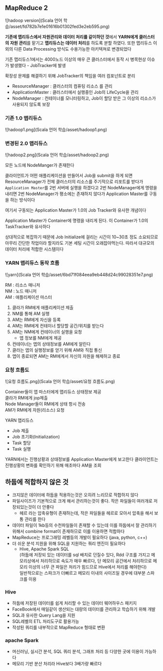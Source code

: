 ## MapReduce 2

![hadoop version](Scala 언어 학습/asset/fd782b7e1e01616b01302fed3e2eb595.png)

**기존에 맵리듀스에서 자원관리와 데이터 처리를 같이하던 것**에서 **YARN에게 클러스터의 자원 관리**를 맡기고 **맵리듀스는 데이터 처리**를 하도록 분할 하였다. 또한 맵리듀스 이외의 다른 Data Processing 방식도 수용가능한 아키텍쳐로 변경되었다

기존 맵리듀스1에서는 4000노드 이상의 매우 큰 클러스터에서 동작 시 병목현상 이슈가 발생했다 - JobTracker에 발생

확장성 문제를 해결하기 위해 JobTracker의 책임을 여러 컴포넌트로 분리

* ResourceManager : 클러스터의 컴퓨팅 리소스 를 관리
* ApplicationMaster : 클러스터에서 실행중인 Job의 LifeCycle을 관리
* NodeManager : 컨테이너를 모니터링하고, Job이 할당 받은 그 이상의 리소스가 사용되지 않도록 보장

### 기존 1.0 맵리듀스

![hadoop1.png](Scala 언어 학습/asset/hadoop1.png)

### 변경된 2.0 맵리듀스
![hadoop2.png](Scala 언어 학습/asset/hadoop2.png)

모든 노드에 NodeManger가 존재한다

클라이언트가 어떤 애플리케이션을 만들어서 Job을 submit을 하게 되면 ResourceManager가 전체 클러스터의 리소스를 주기적으로 리포트를 받다가 `Application Master`를 2번 서버에 실행을 하겠다고 2번 NodeManager에게 명령을 내리면 2번 NodeManager가 평소에는 존재하지 않다가 Application Master를 구동을 하는 방식이다

여기서 구동되는 Application Master가 1.0의 Job Tracker와 유사한 개념이다

Application Master가 Container에 명령을 내리게 된다. 이 Container가 1.0의 TaskTracker와 유사하다

상대적으로 복잡하기 때문에 Job Initialize에 걸리는 시간이 10~30초 정도 소요되므로 아무리 간단한 작업이라 할지라도 기본 세팅 시간이 오래잡아먹는다. 따라서 대규모의 데이터 처리에 적합한 시스템이다

### YARN 맵리듀스 동작 흐름

![yarn](Scala 언어 학습/asset/6bd71f084eea9eb448d24c99028351e7.png)

RM : 리소스 매니저  
NM : 노드 매니저  
AM : 애플리케이션 마스터

1.  클라가 RM에게 애플리케이션 제출
2.  NM를 통해 AM 실행
3.  AM는 RM에게 자신을 등록
4.  AM는 RM에게 컨테이너 할당할 공간/위치를 받는다
5.  AM는 NM에게 컨테이너의 실행을 요청
    * 앱 정보를 NM에게 제공
6.  컨테이너는 앱의 상태정보를 AM에게 알린다
7.  클라는 앱의 실행정보를 얻기 위해 AM와 직접 통신
8.  앱이 종료되면 AM는 RM에게서 자신의 자원을 해제하고 종료


### 요청 흐름도

![요청 흐름도.png](Scala 언어 학습/asset/요청 흐름도.png)

Container들이 앱 마스터에게 맵리듀스 상태정보 제공  
클라가 RM에게 jop제출  
Node Manager들이 RM에게 상태 항시 전송  
AM가 RM에게 자원(리소스) 요청

YARN 맵리듀스

* Job 제출
* Job 초기화(Initialization)
* Task 할당
* Task 실행

YARN에서는 진행상황과 상태정보를 Application Master에게 보고한다
클라이언트는 진행상황의 변화를 확인하기 위해 매초마다 AM을 조회

## 하둡에 적합하지 않은 것

* 크지않은 데이터에 하둡을 적용하는것은 오히려 느리므로 적합하지 않다
* 파일사이즈가 기본적으로 크게 해서 관리하는것이 좋다. 작은 파일들이 여러개로 저장되있는것이 더 안좋다
    * 헤르 라는 압축유형이 존재하는데, 작은 파일들을 헤르로 모아서 압축을 해서 보통 관리를 한다
* 데이터 파일이 1kb등의 수천파일들이 존재할 수 있는데 이를 하둡에서 잘 관리하기 위해서 combine format이 존재하므로 이를 이용하면 적합하다
* MapReduce는 프로그래밍 레벨등의 개발이 필요하다 (java, python, c++)
* 더 쉬운 분석 지원을 위해 SQL을 지원하는 쿼리 엔진이 필요하다
    * Hive, Apache Spark SQL  
        (하둡에 저장되 있는 데이터를 sql 배치로 던질수 있다, Rdd 구조를 가지고 메모리상에서 처리하므로 속도가 매우 빠르다, 단 메모리 공간에서 처리하므로 메모리 이상의 너무 큰 파일은 처리가 힘드므로 Hive에서 처리를 해야한다)  
        일반적으로는 스파크가 더빠르고 메모리 이내의 사이즈일 경우에 대부분 스파크를 이용

### Hive

* 하둡에 저장된 데이터를 쉽게 처리할 수 있는 데이터 웨어하우스 패키지
* FaceBook에서 매일같이 생산되는 대량의 데이터를 관리하고 학습하기 위해 개발
* SQL과 유사한 Query Lang을 지원
* SQL레벨의 ETL 처리도구로 활용가능
* 작성된 쿼리를 내부적으로 MapReduce 형태로 변환

### apache Spark

* 머신러닝, 실시간 분석, SQL 쿼리 분석, 그래프 처리 등 다양한 곳에 이용이 가능하다
* 메모리 기반 분산 처리라 Hive보다 3배가량 빠르다